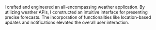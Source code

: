 I crafted and engineered an all-encompassing weather application. By utilizing weather APIs, I constructed an intuitive 
interface for presenting precise forecasts. The incorporation of functionalities like location-based updates and notifications 
elevated the overall user interaction.
